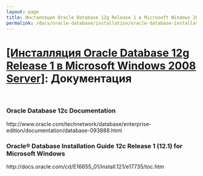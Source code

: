 ```yaml
---
layout: page
title: Инсталляция Oracle Database 12g Release 1 в Microsoft Windows 2008 Server
permalink: /docs/oracle-database/installation/oracle-database-installation/single-instance/simple/windows/2008/oracle/12.1/docs/
---
```


# <a href="/docs/oracle-database/installation/oracle-database-installation/single-instance/simple/windows/2008/oracle/12.1/">[Инсталляция Oracle Database 12g Release 1 в Microsoft Windows 2008 Server]</a>: Документация

<br/>


<h3>Oracle Database 12c Documentation</h3>
http://www.oracle.com/technetwork/database/enterprise-edition/documentation/database-093888.html

<h3>Oracle® Database Installation Guide 12c Release 1 (12.1) for Microsoft Windows</h3>
http://docs.oracle.com/cd/E16655_01/install.121/e17735/toc.htm
